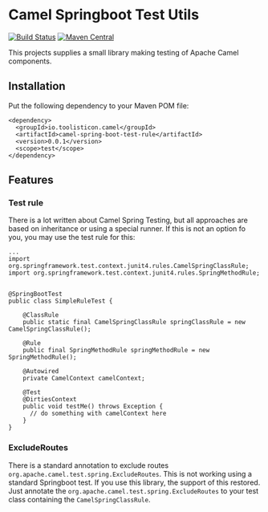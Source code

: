 # Camel Springboot Test Utils
[![Build Status](https://travis-ci.org/toolisticon/camel-spring-boot-testutils.svg?branch=master)](https://travis-ci.org/toolisticon/camel-spring-boot-testutils.svg?branch=master)
[![Maven Central](https://maven-badges.herokuapp.com/maven-central/io.toolisticon.camel/camel-spring-boot-test-rule/badge.svg)](https://maven-badges.herokuapp.com/maven-central/io.toolisticon.camel/camel-spring-boot-test-rule)

This projects supplies a small library making testing of Apache Camel components. 

## Installation

Put the following dependency to your Maven POM file:

    <dependency>
      <groupId>io.toolisticon.camel</groupId>
      <artifactId>camel-spring-boot-test-rule</artifactId>
      <version>0.0.1</version>
      <scope>test</scope>
    </dependency>

## Features

### Test rule

There is a lot written about Camel Spring Testing, but all approaches are based on inheritance 
or using a special runner. If this is not an option fo you, you may use the test rule for this:

    ...
    import org.springframework.test.context.junit4.rules.CamelSpringClassRule;
    import org.springframework.test.context.junit4.rules.SpringMethodRule;
  
  
    @SpringBootTest
    public class SimpleRuleTest {
    
        @ClassRule
        public static final CamelSpringClassRule springClassRule = new CamelSpringClassRule();
    
        @Rule
        public final SpringMethodRule springMethodRule = new SpringMethodRule();
  
        @Autowired
        private CamelContext camelContext;
    
        @Test
        @DirtiesContext
        public void testMe() throws Exception {
          // do something with camelContext here
        }
    } 
      
### ExcludeRoutes

There is a standard annotation to exclude routes `org.apache.camel.test.spring.ExcludeRoutes`. This is not 
working using a standard Springboot test. If you use this library, the support of this restored. Just annotate
the `org.apache.camel.test.spring.ExcludeRoutes` to your test class containing the `CamelSpringClassRule`. 
